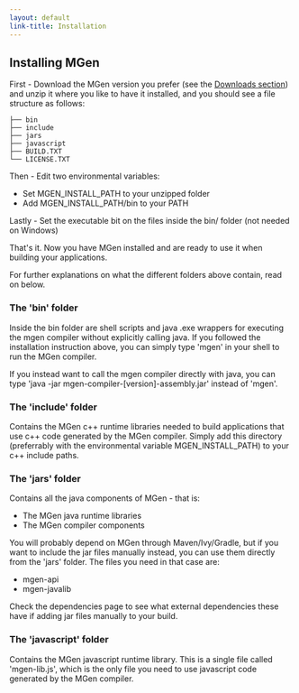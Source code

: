 ```yaml
---
layout: default
link-title: Installation
---
```


## Installing MGen

First - Download the MGen version you prefer (see the [Downloads section](index_e0_Downloads.html)) and unzip it where you like to have it installed, and you should see a file structure as follows:

    ├── bin
    ├── include
    ├── jars
    ├── javascript
    ├── BUILD.TXT
    └── LICENSE.TXT


Then - Edit two environmental variables:

 * Set MGEN_INSTALL_PATH to your unzipped folder
 * Add MGEN_INSTALL_PATH/bin to your PATH

Lastly - Set the executable bit on the files inside the bin/ folder (not needed on Windows)

That's it. Now you have MGen installed and are ready to use it when building your applications.

For further explanations on what the different folders above contain, read on below.


### The 'bin' folder

Inside the bin folder are shell scripts and java .exe wrappers for executing the mgen compiler without explicitly calling java. If you followed the installation instruction above, you can simply type 'mgen' in your shell to run the MGen compiler.

If you instead want to call the mgen compiler directly with java, you can type 'java -jar mgen-compiler-[version]-assembly.jar' instead of 'mgen'.


### The 'include' folder

Contains the MGen c++ runtime libraries needed to build applications that use c++ code generated by the MGen compiler. Simply add this directory (preferrably with the environmental variable MGEN_INSTALL_PATH) to your c++ include paths.


### The 'jars' folder

Contains all the java components of MGen - that is:

 * The MGen java runtime libraries 
 * The MGen compiler components

You will probably depend on MGen through Maven/Ivy/Gradle, but if you want to include the jar files manually instead, you can use them directly from the 'jars' folder. The files you need in that case are:

 * mgen-api
 * mgen-javalib

Check the dependencies page to see what external dependencies these have if adding jar files manually to your build.


### The 'javascript' folder

Contains the MGen javascript runtime library. This is a single file called 'mgen-lib.js', which is the only file you need to use javascript code generated by the MGen compiler.






